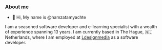 

### About me

 - 👋 Hi, My name is @hamzatamyachte
 
I am a seasoned software developer and e-learning specialist with a wealth of experience spanning 13 years. I am currently based in The Hague, 🇳🇱 Netherlands, where I am employed at [Ldesignmedia](https://ldesignmedia.nl) as a software developer.
